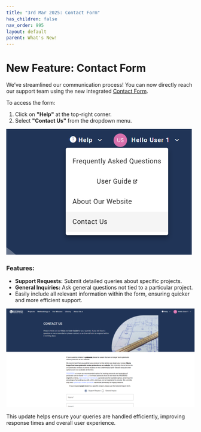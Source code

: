 ```yaml
---
title: "3rd Mar 2025: Contact Form"
has_children: false
nav_order: 995
layout: default
parent: What's New!
---
```


# New Feature: Contact Form

We’ve streamlined our communication process! You can now directly reach our support team using the new integrated [Contact Form](../contact-us.html).

To access the form:

1. Click on **"Help"** at the top-right corner.
2. Select **"Contact Us"** from the dropdown menu.

![Where to find Contact Us Form](/figs/Fig_Contact_Form.png)

### Features:

* **Support Requests:** Submit detailed queries about specific projects.
* **General Inquiries:** Ask general questions not tied to a particular project.
* Easily include all relevant information within the form, ensuring quicker and more efficient support.

![Contact Us Form General View](/figs/Fig_Contact_Form_General_View.png)

This update helps ensure your queries are handled efficiently, improving response times and overall user experience.
